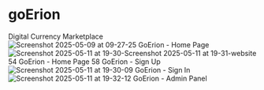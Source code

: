 # goErion
 Digital Currency Marketplace
![Screenshot 2025-05-09 at 09-27-25 GoErion - Home Page](https://github.com/user-attachments/assets/5d7e69d5-dd1b-4073-8c26-5a101186abd4)
![Screenshot 2025-05-11 at 19-30-![Screenshot 2025-05-11 at 19-31-![website](https://github.com/user-attachments/assets/cd82e469-5ebe-442e-ba18-770d1a13b5e6)
54 GoErion - Home Page](https://github.com/user-attachments/assets/4751d1cf-9c62-4eea-b404-04b27573a0e8)
58 GoErion - Sign Up](https://github.com/user-attachments/assets/f5fe30a7-05a9-4231-ad04-d4be99aa6fc5)
![Screenshot 2025-05-11 at 19-30-09 GoErion - Sign In](https://github.com/user-attachments/assets/4364c077-4bb1-4d81-996f-52a13c6e12fe)
![Screenshot 2025-05-11 at 19-32-12 GoErion - Admin Panel](https://github.com/user-attachments/assets/d34ee9eb-4dcf-4b69-a396-a50fb0c3f19a)
